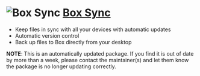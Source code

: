 # ![Box Sync](https://cdn.jsdelivr.net/gh/pauby/ChocoPackages@28d631b1/icons/box.png "Box Sync") [Box Sync](https://chocolatey.org/packages/boxsync)

* Keep files in sync with all your devices with automatic updates
* Automatic version control
* Back up files to Box directly from your desktop

**NOTE**: This is an automatically updated package. If you find it is out of date by more than a week, please contact the maintainer(s) and let them know the package is no longer updating correctly.